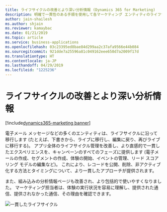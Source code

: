 ```yaml
---
title: ライフサイクルの改善とより深い分析情報 (Dynamics 365 for Marketing)
description: 明確で一貫性のある手順を使用して各マーケティング エンティティのライフサイクルを管理し、Dynamics 365 for Marketing でマーケティングの結果についてより深い分析情報を取得します
author: jain-shailesh
ms.author: shjain
ms.reviewer: kamaybac
ms.date: 01/21/2019
ms.topic: article
ms.service: business-applications
ms.openlocfilehash: 03c23395ed8bae84d299aa2c37afa9566e44b084
ms.sourcegitcommit: 921dde7a25596a81c049162eee650d7a2009f17d
ms.translationtype: HT
ms.contentlocale: ja-JP
ms.lasthandoff: 04/29/2019
ms.locfileid: "1225236"
---
```

# <a name="lifecycle-enhancements-and-deeper-insights"></a>ライフサイクルの改善とより深い分析情報
[!include[dynamics365-marketing banner](../includes/dynamics365-marketing.md)]


電子メール メッセージなどの多くのエンティティは、ライフサイクルに沿って移行します (たとえば、下書きから、ライブに移行し、編集に戻り、再びライブに移行する)。 アプリ全体のライフサイクル管理を改善し、より直感的で一貫したエクスペリエンスを、キャンペーンのすべてのフェーズに提供します (電子メールの作成、セグメントの作成、体験の開始、イベントの管理、リード スコアリング モデルの編集など)。 これにより、レコードを公開、削除、非アクティブ化する方法とタイミングについて、より一貫したアプローチが提供されます。

また、組み込みの分析情報ページも改善され、より包括的で使いやすくなりました。 マーケティング担当者は、体験の実行状況を容易に理解し、提供された通信、提供されなかった通信、その理由を確認できます。

![一貫したライフサイクル](media/entity-lifecycle.jpg "一貫したライフサイクル")

